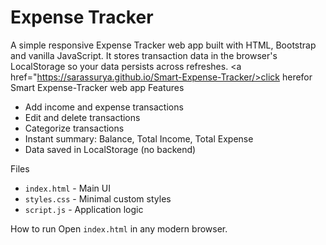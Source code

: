 # Expense Tracker

A simple responsive Expense Tracker web app built with HTML, Bootstrap and vanilla JavaScript. It stores transaction data in the browser's LocalStorage so your data persists across refreshes.
<a href="https://sarassurya.github.io/Smart-Expense-Tracker/>click here</a>for Smart Expense-Tracker web app
Features
- Add income and expense transactions
- Edit and delete transactions
- Categorize transactions
- Instant summary: Balance, Total Income, Total Expense
- Data saved in LocalStorage (no backend)

Files
- `index.html` - Main UI
- `styles.css` - Minimal custom styles
- `script.js` - Application logic

How to run
 Open `index.html` in any modern browser.



